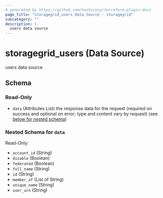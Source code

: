 ```yaml
---
# generated by https://github.com/hashicorp/terraform-plugin-docs
page_title: "storagegrid_users Data Source - storagegrid"
subcategory: ""
description: |-
  users data source
---
```


# storagegrid_users (Data Source)

users data source



<!-- schema generated by tfplugindocs -->
## Schema

### Read-Only

- `data` (Attributes List) the response data for the request (required on success and optional on error; type and content vary by request) (see [below for nested schema](#nestedatt--data))

<a id="nestedatt--data"></a>
### Nested Schema for `data`

Read-Only:

- `account_id` (String)
- `disable` (Boolean)
- `federated` (Boolean)
- `full_name` (String)
- `id` (String)
- `member_of` (List of String)
- `unique_name` (String)
- `user_urn` (String)
